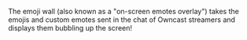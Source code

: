 The emoji wall (also known as a "on-screen emotes overlay") takes the emojis and custom emotes sent in the chat of Owncast streamers and displays them bubbling up the screen!
